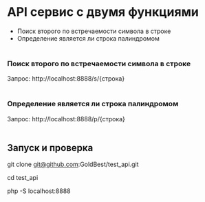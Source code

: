 # API сервис с двумя функциями #
- Поиск второго по встречаемости символа в строке
- Определение является ли строка палиндромом
<br><br>

### Поиск второго по встречаемости символа в строке ###
Запрос: http://localhost:8888/s/{строка}
<br><br>

### Определение является ли строка палиндромом ###
Запрос: http://localhost:8888/p/{строка}
<br><br>

## Запуск и проверка ##

git clone git@github.com:GoldBest/test_api.git

cd test_api

php -S localhost:8888
